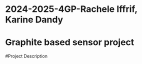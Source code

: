 # 2024-2025-4GP-Rachele Iffrif, Karine Dandy
# Graphite based sensor project
#Project Description





